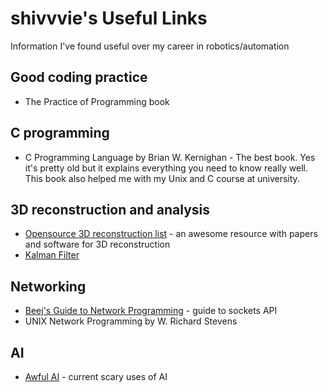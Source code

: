 # shivvvie's Useful Links

Information I've found useful over my career in robotics/automation

## Good coding practice
* The Practice of Programming book

## C programming
* C Programming Language by Brian W. Kernighan - The best book. Yes it's pretty old but it explains everything you need to know really well. This book also helped me with my Unix and C course at university.

## 3D reconstruction and analysis  
* [Opensource 3D reconstruction list](https://github.com/openMVG/awesome_3DReconstruction_list) - an awesome resource with papers and software for 3D reconstruction  
* [Kalman Filter](https://www.kalmanfilter.net/background.html)

## Networking  
* [Beej's Guide to Network Programming](https://beej.us/guide/bgnet/) - guide to sockets API
* UNIX Network Programming by W. Richard Stevens

## AI  
* [Awful AI](https://github.com/daviddao/awful-ai) - current scary uses of AI
